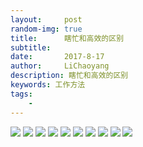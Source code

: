 ```yaml
---
layout:     post
random-img: true
title:      瞎忙和高效的区别
subtitle:   
date:       2017-8-17
author:     LiChaoyang
description: 瞎忙和高效的区别
keywords: 工作方法
tags:
    - 
---
```


![][1]
![][2]
![][3]
![][4]
![][5]
![][6]
![][7]
![][8]
![][9]
![][10]


[1]: http://orh810fmw.bkt.clouddn.com/1502951277888.jpg
[2]: http://orh810fmw.bkt.clouddn.com/1502951277923.jpg
[3]: http://orh810fmw.bkt.clouddn.com/1502951277932.jpg
[4]: http://orh810fmw.bkt.clouddn.com/1502951277922.jpg
[5]: http://orh810fmw.bkt.clouddn.com/1502951277923.jpg
[6]: http://orh810fmw.bkt.clouddn.com/1502951277923.jpg
[7]: http://orh810fmw.bkt.clouddn.com/1502951277924.jpg
[8]: http://orh810fmw.bkt.clouddn.com/1502951277924.jpg
[9]: http://orh810fmw.bkt.clouddn.com/1502951277922.jpg
[10]: http://orh810fmw.bkt.clouddn.com/1502951277923.jpg